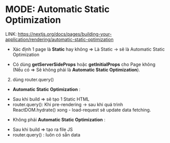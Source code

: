 # MODE: Automatic Static Optimization

LINK: https://nextjs.org/docs/pages/building-your-application/rendering/automatic-static-optimization

-   Xác định 1 page là **Static** hay không => Là Static -> sẽ là Automatic Static Optimization

-   Có dùng **getServerSideProps** hoặc **getInitialProps** cho Page không (Nếu có => Sẽ không phải là **Automatic Static Optimization**).

2. dùng router.query()

-   **Automatic Static Optimization** :

*   Sau khi build => sẽ tạo 1 Static HTML
*   router.query(): Khi pre-rendering -> sau khi quá trình ReactDOM.hydrate() xong - load-request sẽ update data fetching.

-   Không phải **Automatic Static Optimization** :

*   Sau khi build => tạo ra file JS
*   router.query() : luôn có sẵn data
